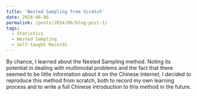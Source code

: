 ```yaml
---
title: 'Nested Sampling from Scratch'
date: 2024-06-06
permalink: /posts/2024/06/blog-post-1/
tags:
  - Statistics
  - Nested Sampling
  - Self-taught Records
---
```


By chance, I learned about the Nested Sampling method. Noting its potential in dealing with multimodal problems and the fact that there seemed to be little information about it on the Chinese Internet, I decided to reproduce this method from scratch, both to record my own learning process and to write a full Chinese introduction to this method in the future.
